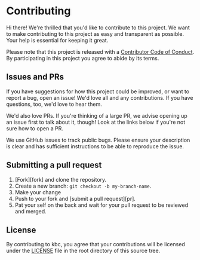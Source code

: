 # Contributing

Hi there! We're thrilled that you'd like to contribute to this project. We want to make contributing to this project as easy and transparent as
possible. Your help is essential for keeping it great. 

Please note that this project is released with a [Contributor Code of Conduct](./CODE_OF_CONDUCT.md). By participating in this project you agree to abide by its terms.

## Issues and PRs

If you have suggestions for how this project could be improved, or want to report a bug, open an issue! We'd love all and any contributions. If you have questions, too, we'd love to hear them.

We'd also love PRs. If you're thinking of a large PR, we advise opening up an issue first to talk about it, though! Look at the links below if you're not sure how to open a PR.

We use GitHub issues to track public bugs. Please ensure your description is clear and has sufficient instructions to be able to reproduce the issue.

## Submitting a pull request

1. [Fork][fork] and clone the repository.
1. Create a new branch: `git checkout -b my-branch-name`.
1. Make your change
1. Push to your fork and [submit a pull request][pr].
1. Pat your self on the back and wait for your pull request to be reviewed and merged.

## License

By contributing to kbc, you agree that your contributions will be licensed under the [LICENSE](./LICENSE) file in the root directory of this source tree.
